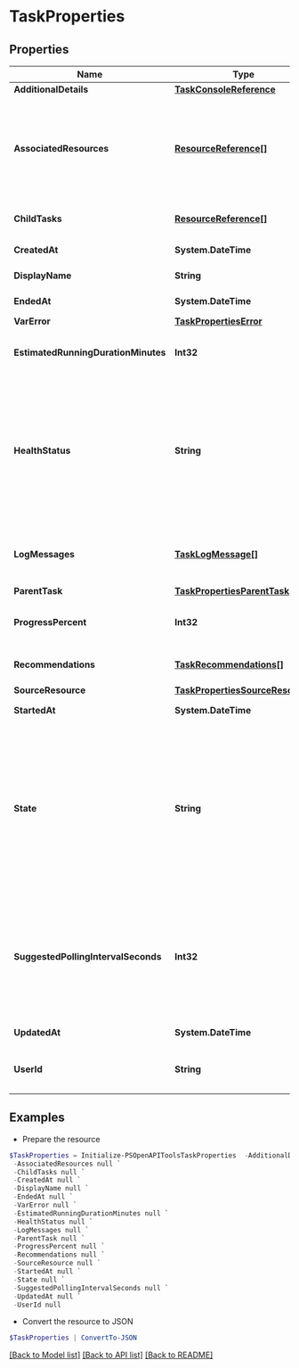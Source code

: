 # TaskProperties
## Properties

Name | Type | Description | Notes
------------ | ------------- | ------------- | -------------
**AdditionalDetails** | [**TaskConsoleReference**](TaskConsoleReference.md) |  | [optional] 
**AssociatedResources** | [**ResourceReference[]**](ResourceReference.md) | Resources that are associated with the task. These may be created by the task or other resources that are involved in the task. | [optional] 
**ChildTasks** | [**ResourceReference[]**](ResourceReference.md) | A list of sub-tasks that were initiated by this task. | [optional] 
**CreatedAt** | **System.DateTime** | The time this task was created. | [optional] 
**DisplayName** | **String** | The displayed name for the task. | [optional] 
**EndedAt** | **System.DateTime** | The time this task completed. | [optional] 
**VarError** | [**TaskPropertiesError**](TaskPropertiesError.md) |  | [optional] 
**EstimatedRunningDurationMinutes** | **Int32** | An estimate of how long the task will run before completing. | [optional] 
**HealthStatus** | **String** | The health status indicates if any errors or problems have been encountered during the processing of the task.  Expected values are OK, ERROR, WARNING, UNKNOWN, and UNSPECIFIED.  | [optional] 
**LogMessages** | [**TaskLogMessage[]**](TaskLogMessage.md) | Time stamped messages that record the progress of the task. | [optional] 
**ParentTask** | [**TaskPropertiesParentTask**](TaskPropertiesParentTask.md) |  | [optional] 
**ProgressPercent** | **Int32** | A percentage representation of progress to completion. | [optional] 
**Recommendations** | [**TaskRecommendations[]**](TaskRecommendations.md) | Recommendations on how to fix failing tasks. | [optional] 
**SourceResource** | [**TaskPropertiesSourceResource**](TaskPropertiesSourceResource.md) |  | [optional] 
**StartedAt** | **System.DateTime** | The time this task was started. | [optional] 
**State** | **String** | A message to indicate the current state of the task, for example the current step in a workflow. Expected values are INITIALIZED, RUNNING, FAILED, SUCCEEDED, TIMEDOUT, PAUSED, and UNSPECIFIED.  | [optional] 
**SuggestedPollingIntervalSeconds** | **Int32** | This attribute suggests a suitable interval to use when polling for progress. Where specified this will be based on the frequency with which the task is likely to be updated. | [optional] 
**UpdatedAt** | **System.DateTime** | The time this task was last updated. | [optional] 
**UserId** | **String** | The ID or email address of the user that initiated the task. | [optional] 

## Examples

- Prepare the resource
```powershell
$TaskProperties = Initialize-PSOpenAPIToolsTaskProperties  -AdditionalDetails null `
 -AssociatedResources null `
 -ChildTasks null `
 -CreatedAt null `
 -DisplayName null `
 -EndedAt null `
 -VarError null `
 -EstimatedRunningDurationMinutes null `
 -HealthStatus null `
 -LogMessages null `
 -ParentTask null `
 -ProgressPercent null `
 -Recommendations null `
 -SourceResource null `
 -StartedAt null `
 -State null `
 -SuggestedPollingIntervalSeconds null `
 -UpdatedAt null `
 -UserId null
```

- Convert the resource to JSON
```powershell
$TaskProperties | ConvertTo-JSON
```

[[Back to Model list]](../README.md#documentation-for-models) [[Back to API list]](../README.md#documentation-for-api-endpoints) [[Back to README]](../README.md)

